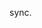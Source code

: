 <!--
title:   test create sync.
tags:    AWS,テスト
id:      fc5afc61ced55d1f560b
private: false
-->
sync.